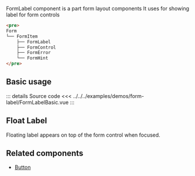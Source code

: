 FormLabel component is a part form layout components
It uses for showing label for form controls

```md
<pre>
Form
└── FormItem
    ├── FormLabel
    ├── FormControl
    ├── FormError
    └── FormHint
</pre>
```

## Basic usage

<FormLabelBasic />

::: details Source code
<<< ../../../examples/demos/form-label/FormLabelBasic.vue
:::

## Float Label

Floating label appears on top of the form control when focused.

## Related components

- [Button](/components/button/button.doc)

